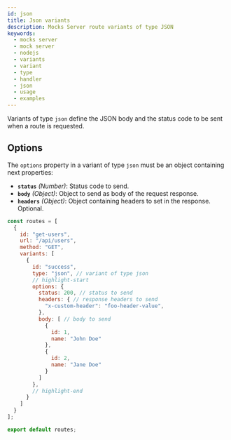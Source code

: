 ```yaml
---
id: json
title: Json variants
description: Mocks Server route variants of type JSON
keywords:
  - mocks server
  - mock server
  - nodejs
  - variants
  - variant
  - type
  - handler
  - json
  - usage
  - examples
---
```


Variants of type `json` define the JSON body and the status code to be sent when a route is requested.

## Options

The `options` property in a variant of type `json` must be an object containing next properties:

* __`status`__ _(Number)_: Status code to send.
* __`body`__ _(Object)_: Object to send as body of the request response.
* __`headers`__ _(Object)_: Object containing headers to set in the response. Optional.

```js
const routes = [
  {
    id: "get-users",
    url: "/api/users",
    method: "GET",
    variants: [
      {
        id: "success",
        type: "json", // variant of type json
        // highlight-start
        options: {
          status: 200, // status to send
          headers: { // response headers to send
            "x-custom-header": "foo-header-value",
          },
          body: [ // body to send
            {
              id: 1,
              name: "John Doe"
            },
            {
              id: 2,
              name: "Jane Doe"
            }
          ]
        },
        // highlight-end
      }
    ]
  }
];

export default routes;
```

